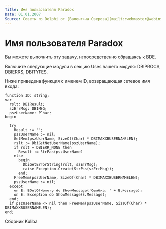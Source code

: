 ```yaml
---
Title: Имя пользователя Paradox
Date: 01.01.2007
Source: Советы по Delphi от [Валентина Озерова](mailto:webmaster@webinspector.com)
---
```



Имя пользователя Paradox
========================

Вы можете выполнить эту задачу, непосредственно обращаясь к BDE.

Включите следующие модули в секцию Uses вашего модуля: DBIPROCS, DBIERRS,
DBITYPES.

Ниже приведена функция с именем ID, возвращающая сетевое имя входа:

    function ID: string;
    var
      rslt: DBIResult;
      szErrMsg: DBIMSG;
      pszUserName: PChar;
    begin
     
      try
        Result := '';
        pszUserName := nil;
        GetMem(pszUserName, SizeOf(Char) * DBIMAXXBUSERNAMELEN);
        rslt := DbiGetNetUserName(pszUserName);
        if rslt = DBIERR_NONE then
          Result := StrPas(pszUserName)
        else
          begin
            DbiGetErrorString(rslt, szErrMsg);
            raise Exception.Create(StrPas(szErrMsg));
          end;
        FreeMem(pszUserName, SizeOf(Char) * DBIMAXXBUSERNAMELEN);
        pszUserName := nil;
      except
        on E: EOutOfMemory do ShowMessage('Ошибка. ' + E.Message);
        on E: Exception do ShowMessage(E.Message);
      end;
      if pszUserName <> nil then FreeMem(pszUserName, SizeOf(Char) * DBIMAXXBUSERNAMELEN);
    end;


Сборник Kuliba
